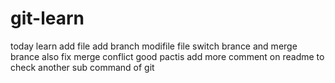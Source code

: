 # git-learn
today learn add file add branch modifile file switch brance  and merge brance 
also fix merge conflict
good pactis add more comment on readme to check another sub command of git
